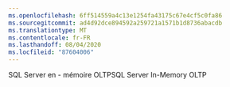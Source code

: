 ```yaml
---
ms.openlocfilehash: 6ff514559a4c13e1254fa43175c67e4cf5c0fa86
ms.sourcegitcommit: ad4d92dce894592a259721a1571b1d8736abacdb
ms.translationtype: MT
ms.contentlocale: fr-FR
ms.lasthandoff: 08/04/2020
ms.locfileid: "87604006"
---
```

<span data-ttu-id="0fbab-101">SQL Server en \- mémoire OLTP</span><span class="sxs-lookup"><span data-stu-id="0fbab-101">SQL Server In\-Memory OLTP</span></span>
